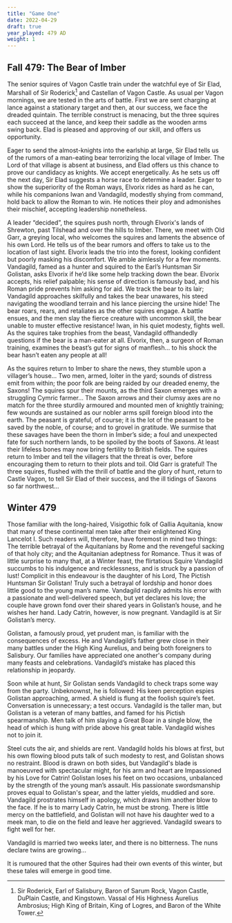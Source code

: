 ```yaml
---
title: "Game One"
date: 2022-04-29
draft: true
year_played: 479 AD
weight: 1
---
```


## Fall 479: The Bear of Imber

The senior squires of Vagon Castle train under the watchful eye of Sir Elad, Marshall of Sir Roderick[^1] and Castellan of Vagon Castle. As usual per Vagon mornings, we are tested in the arts of battle. First we are sent charging at lance against a stationary target and then, at our success, we face the dreaded quintain. The terrible construct is menacing, but the three squires each succeed at the lance, and keep their saddle as the wooden arms swing back. Elad is pleased and approving of our skill, and offers us opportunity.

Eager to send the almost-knights into the earlship at large, Sir Elad tells us of the rumors of a man-eating bear terrorizing the local village of Imber. The Lord of that village is absent at business, and Elad offers us this chance to prove our candidacy as knights. We accept energetically. As he sets us off the next day, Sir Elad suggests a horse race to determine a leader. Eager to show the superiority of the Roman ways, Elvorix rides as hard as he can, while his companions Iwan and Vandagild, modestly shying from command, hold back to allow the Roman to win. He notices their ploy and admonishes their mischief, accepting leadership nonetheless.

A leader “decided”, the squires push north, through Elvorix's lands of Shrewton, past Tilshead and over the hills to Imber. There, we meet with Old Garr, a greying local, who welcomes the squires and laments the absence of his own Lord. He tells us of the bear rumors and offers to take us to the location of last sight. Elvorix leads the trio into the forest, looking confident but poorly masking his discomfort. We amble aimlessly for a few moments. Vandagild, famed as a hunter and squired to the Earl’s Huntsman Sir Golistan, asks Elvorix if he’d like some help tracking down the bear. Elvorix accepts, his relief palpable; his sense of direction is famously bad, and his Roman pride prevents him asking for aid. We track the bear to its lair; Vandagild approaches skilfully and takes the bear unawares, his steed navigating the woodland terrain and his lance piercing the ursine hide! The bear roars, rears, and retaliates as the other squires engage. A battle ensues, and the men slay the fierce creature with uncommon skill, the bear unable to muster effective resistance! Iwan, in his quiet modesty, fights well. As the squires take trophies from the beast, Vandagild offhandedly questions if the bear is a man-eater at all. Elvorix, then, a surgeon of Roman training, examines the beast’s gut for signs of manflesh… to his shock the bear hasn’t eaten any people at all!

As the squires return to Imber to share the news, they stumble upon a villager’s house... Two men, armed, loiter in the yard; sounds of distress emit from within; the poor folk are being raided by our dreaded enemy, the Saxons! The squires spur their mounts, as the third Saxon emerges with a struggling Cymric farmer… The Saxon arrows and their clumsy axes are no match for the three sturdily armoured and mounted men of knightly training; few wounds are sustained as our nobler arms spill foreign blood into the earth. The peasant is grateful, of course; it is the lot of the peasant to be saved by the noble, of course; and to grovel in gratitude. We surmise that these savages have been the thorn in Imber’s side; a foul and unexpected fate for such northern lands, to be spoiled by the boots of Saxons. At least their lifeless bones may now bring fertility to British fields. The squires return to Imber and tell the villagers that the threat is over, before encouraging them to return to their plots and toil. Old Garr is grateful! The three squires, flushed with the thrill of battle and the glory of hunt, return to Castle Vagon, to tell Sir Elad of their success, and the ill tidings of Saxons so far northwest…

## Winter 479

Those familiar with the long-haired, Visigothic folk of Gallia Aquitania, know that many of these continental men take after their enlightened King Lancelot I. Such readers will, therefore, have foremost in mind two things: The terrible betrayal of the Aquitanians by Rome and the revengeful sacking of that holy city; and the Aquitanian adeptness for Romance. Thus it was of little surprise to many that, at a Winter feast, the flirtatious Squire Vandagild succumbs to his indulgence and recklessness, and is struck by a passion of lust! Complicit in this endeavour is the daughter of his Lord, The Pictish Huntsman Sir Golistan! Truly such a betrayal of lordship and honor does little good to the young man’s name. Vandagild rapidly admits his error with a passionate and well-delivered speech, but yet declares his love; the couple have grown fond over their shared years in Golistan’s house, and he wishes her hand. Lady Catrin, however, is now pregnant. Vandagild is at Sir Golistan’s mercy.

Golistan, a famously proud, yet prudent man, is familiar with the consequences of excess. He and Vandagild’s father grew close in their many battles under the High King Aurelius, and being both foreigners to Salisbury. Our families have appreciated one another's company during many feasts and celebrations. Vandagild’s mistake has placed this relationship in jeopardy.

Soon while at hunt, Sir Golistan sends Vandagild to check traps some way from the party. Unbeknownst, he is followed: His keen perception espies Golistan approaching, armed. A shield is flung at the foolish squire’s feet. Conversation is unnecessary; a test occurs. Vandagild is the taller man, but Golistan is a veteran of many battles, and famed for his Pictish spearmanship. Men talk of him slaying a Great Boar in a single blow, the head of which is hung with pride above his great table. Vandagild wishes not to join it.

Steel cuts the air, and shields are rent. Vandagild holds his blows at first, but his own flowing blood puts talk of such modesty to rest, and Golistan shows no restraint. Blood is drawn on both sides, but Vandagild's blade is manoeuvred with spectacular might, for his arm and heart are Impassioned by his Love for Catrin! Golistan loses his feet on two occasions, unbalanced by the strength of the young man’s assault. His passionate swordsmanship proves equal to Golistan's spear, and the latter yields, muddied and sore. Vandagild prostrates himself in apology, which draws him another blow to the face. If he is to marry Lady Catrin, he must be strong. There is little mercy on the battlefield, and Golistan will not have his daughter wed to a meek man, to die on the field and leave her aggrieved. Vandagild swears to fight well for her.

Vandagild is married two weeks later, and there is no bitterness. The nuns declare twins are growing...

It is rumoured that the other Squires had their own events of this winter, but these tales will emerge in good time.

[^1]: Sir Roderick, Earl of Salisbury, Baron of Sarum Rock, Vagon Castle, DuPlain Castle, and Kingstown. Vassal of His Highness Aurelius Ambrosius; High King of Britain, King of Logres, and Baron of the White Tower.
